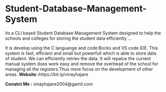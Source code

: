 # Student-Database-Management-System
Its a CLI based Student Database Management System designed to help the schools and colleges for storing the student data efficiently ...
<p> It is develop using the C languange and code:Bocks and VS code IDE. This system is fast, efficient and small but powerfull which is able to store data of student. We can  efficiently retriev the data. It will repalce the current manual system does work easy and remove the overhead of the school for managing all the registers.Thus more focus on the development of other areas. 
  <b>Website :</b>https://bit.ly/vinayhajare
<p><b>Conatct Me : </b> vinayhajare2004@gamil.com</p>
